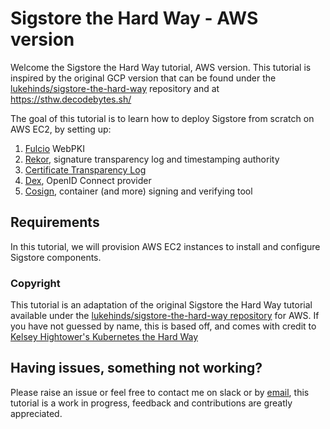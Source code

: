 # Sigstore the Hard Way - AWS version

Welcome the Sigstore the Hard Way tutorial, AWS version.
This tutorial is inspired by the original GCP version that can be found under the [lukehinds/sigstore-the-hard-way](https://github.com/lukehinds/sigstore-the-hard-way) repository and at https://sthw.decodebytes.sh/

The goal of this tutorial is to learn how to deploy Sigstore from scratch on AWS EC2, by setting up:

1. [Fulcio](https://github.com/sigstore/fulcio) WebPKI
2. [Rekor](https://github.com/sigstore/rekor), signature transparency log and timestamping authority
3. [Certificate Transparency Log](https://github.com/google/certificate-transparency-go/tree/master/trillian)
4. [Dex](https://github.com/dexidp/dex), OpenID Connect provider
5. [Cosign](https://github.com/sigstore/cosign), container (and more) signing and verifying tool

## Requirements

In this tutorial, we will provision AWS EC2 instances to install and configure Sigstore components.

### Copyright

This tutorial is an adaptation of the original Sigstore the Hard Way tutorial available under the [lukehinds/sigstore-the-hard-way repository](https://github.com/lukehinds/sigstore-the-hard-way) for AWS.
If you have not guessed by name, this is based off, and comes with credit to [Kelsey Hightower's Kubernetes the Hard Way](https://github.com/kelseyhightower/kubernetes-the-hard-way)

## Having issues, something not working?

Please raise an issue or feel free to contact me on slack or by [email](mcostant@redhat.com), this tutorial is a work in progress, feedback and contributions are greatly appreciated.
